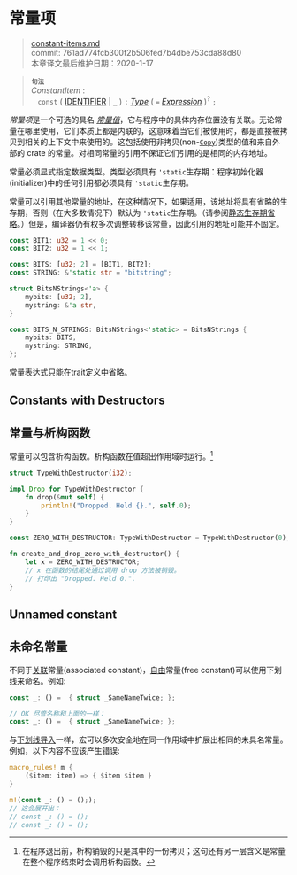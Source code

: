 # 常量项

>[constant-items.md](https://github.com/rust-lang/reference/blob/master/src/items/constant-items.md)\
>commit: 761ad774fcb300f2b506fed7b4dbe753cda88d80 \
>本章译文最后维护日期：2020-1-17

> **<sup>句法</sup>**\
> _ConstantItem_ :\
> &nbsp;&nbsp; `const` ( [IDENTIFIER] | `_` ) `:` [_Type_] ( `=` [_Expression_] )<sup>?</sup> `;`

*常量项*是一个可选的具名 *[常量值][constant value]*，它与程序中的具体内存位置没有关联。无论常量在哪里使用，它们本质上都是内联的，这意味着当它们被使用时，都是直接被拷贝到相关的上下文中来使用的。这包括使用非拷贝(non-[`Copy`])类型的值和来自外部的 crate 的常量。对相同常量的引用不保证它们引用的是相同的内存地址。

常量必须显式指定数据类型。类型必须具有 `'static`生存期：程序初始化器(initializer)中的任何引用都必须具有 `'static`生存期。

常量可以引用其他常量的地址，在这种情况下，如果适用，该地址将具有省略的生存期，否则（在大多数情况下）默认为 `'static`生存期。（请参阅[静态生存期省略][static lifetime elision]。）但是，编译器仍有权多次调整转移该常量，因此引用的地址可能并不固定。

```rust
const BIT1: u32 = 1 << 0;
const BIT2: u32 = 1 << 1;

const BITS: [u32; 2] = [BIT1, BIT2];
const STRING: &'static str = "bitstring";

struct BitsNStrings<'a> {
    mybits: [u32; 2],
    mystring: &'a str,
}

const BITS_N_STRINGS: BitsNStrings<'static> = BitsNStrings {
    mybits: BITS,
    mystring: STRING,
};
```

常量表达式只能在[trait定义中省略][trait definition]。

## Constants with Destructors
## 常量与析构函数

常量可以包含析构函数。析构函数在值超出作用域时运行。[^译者备注]

```rust
struct TypeWithDestructor(i32);

impl Drop for TypeWithDestructor {
    fn drop(&mut self) {
        println!("Dropped. Held {}.", self.0);
    }
}

const ZERO_WITH_DESTRUCTOR: TypeWithDestructor = TypeWithDestructor(0);

fn create_and_drop_zero_with_destructor() {
    let x = ZERO_WITH_DESTRUCTOR;
    // x 在函数的结尾处通过调用 drop 方法被销毁。
    // 打印出 "Dropped. Held 0.".
}
```

## Unnamed constant
## 未命名常量

不同于[关联][associated]常量(associated constant)，[自由][free]常量(free constant)可以使用下划线来命名。例如:

```rust
const _: () =  { struct _SameNameTwice; };

// OK 尽管名称和上面的一样：
const _: () =  { struct _SameNameTwice; };
```

与[下划线导入][underscore imports]一样，宏可以多次安全地在同一作用域中扩展出相同的未具名常量。例如，以下内容不应该产生错误:

```rust
macro_rules! m {
    ($item: item) => { $item $item }
}

m!(const _: () = (););
// 这会展开出：
// const _: () = ();
// const _: () = ();
```

[^译者备注]: 在程序退出前，析构销毁的只是其中的一份拷贝；这句还有另一层含义是常量在整个程序结束时会调用析构函数。

[associated]: ../glossary.md#associated-item
[constant value]: ../const_eval.md#constant-expressions
[free]: ../glossary.md#free-item
[static lifetime elision]: ../lifetime-elision.md#static-lifetime-elision
[IDENTIFIER]: ../identifiers.md
[trait definition]: traits.md
[underscore imports]: use-declarations.md#underscore-imports
[_Type_]: ../types.md#type-expressions
[_Expression_]: ../expressions.md
[`Copy`]: ../special-types-and-traits.md#copy

<!-- 2021-1-17-->
<!-- checked -->
